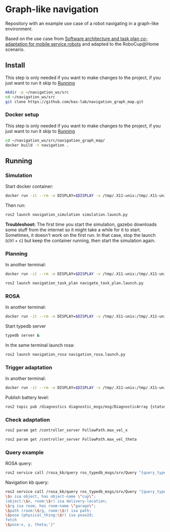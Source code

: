 # Graph-like navigation
Repository with an example use case of a robot navigating in a graph-like environment.

Based on the use case from [Software architecture and task plan co-adaptation for mobile service robots](https://dl.acm.org/doi/pdf/10.1145/3387939.3391591) and adapted to the RoboCup@Home scenario.

## Install

This step is only needed if you want to make changes to the project, if you just want to run it skip to [Running](##Running)

```Bash
mkdir -p ~/navigation_ws/src
cd ~/navigation_ws/src
git clone https://github.com/kas-lab/navigation_graph_map.git
```

### Docker setup

This step is only needed if you want to make changes to the project, if you just want to run it skip to [Running](##Running)
```Bash
cd ~/navigation_ws/src/navigation_graph_map/
docker build -t navigation .
```

## Running

### Simulation

Start docker container:
```Bash
docker run -it --rm -e DISPLAY=$DISPLAY -v /tmp/.X11-unix:/tmp/.X11-unix:ro ghcr.io/kas-lab/navigation_graph_map:main
```

Then run:
```Bash
ros2 launch navigation_simulation simulation.launch.py
```

**Troubleshoot:** The first time you start the simulation, gazebo downloads some stuff from the internet so it might take a while for it to start. Sometimes, it doesn't work on the first run. In that case, stop the launch (ctrl + c) but keep the container running, then start the simulation again.

### Planning

In another terminal:
```Bash
docker run -it --rm -e DISPLAY=$DISPLAY -v /tmp/.X11-unix:/tmp/.X11-unix:ro ghcr.io/kas-lab/navigation_graph_map:main
```

```Bash
ros2 launch navigation_task_plan navigate_task_plan.launch.py
```

### ROSA

In another terminal:
```Bash
docker run -it --rm -e DISPLAY=$DISPLAY -v /tmp/.X11-unix:/tmp/.X11-unix:ro ghcr.io/kas-lab/navigation_graph_map:main
```

Start typedb server
```Bash
typedb server &
```

In the same terminal launch rosa:
```Bash
ros2 launch navigation_rosa navigation_rosa.launch.py
```

### Trigger adaptation
In another terminal:
```Bash
docker run -it --rm -e DISPLAY=$DISPLAY -v /tmp/.X11-unix:/tmp/.X11-unix:ro ghcr.io/kas-lab/navigation_graph_map:main
```

Publish battery level:
```Bash
ros2 topic pub /diagnostics diagnostic_msgs/msg/DiagnosticArray {status:['{message: "QA status", values:[{key: battery, value: 0.5}]}']}
```

### Check adaptation

```Bash
ros2 param get /controller_server FollowPath.max_vel_x
```

```Bash
ros2 param get /controller_server FollowPath.max_vel_theta
```

### Query example

ROSA query:
```Bash
ros2 service call /rosa_kb/query ros_typedb_msgs/srv/Query "{query_type: 'fetch', query: 'match \$b isa QualityAttribute, has attribute-name \"battery\"; fetch \$b:attribute;'}"
```

Navigation kb query:
```Bash
ros2 service call /rosa_kb/query ros_typedb_msgs/srv/Query "{query_type: 'fetch', query: 'match
\$o isa object, has object-name \"cup\";
(object:\$o, room:\$r) isa delivery-location;
\$rg isa room, has room-name \"garage\";
\$path (room:\$rg, room:\$r) isa path;
\$pose (physical_thing:\$r) isa pose2d;
fetch
\$pose:x, y, theta;'}"
```
